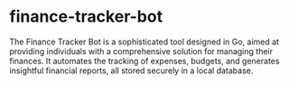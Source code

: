 # finance-tracker-bot
The Finance Tracker Bot is a sophisticated tool designed in Go, aimed at providing individuals with a comprehensive solution for managing their finances. It automates the tracking of expenses, budgets, and generates insightful financial reports, all stored securely in a local database.
